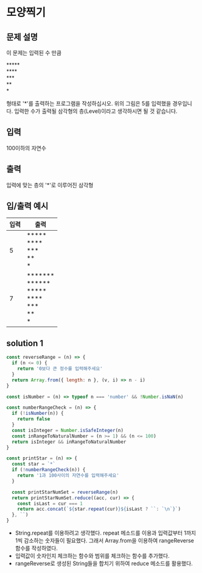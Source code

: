 # 모양찍기

## 문제 설명
이 문제는 입력된 수 만큼

&#42;&#42;&#42;&#42;&#42;<br>
&#42;&#42;&#42;&#42;<br>
&#42;&#42;&#42;<br>
&#42;&#42;<br>
&#42;

형태로 '&#42;'를 출력하는 프로그램을 작성하십시오.
위의 그림은 5를 입력했을 경우입니다. 입력한 수가 출력될 삼각형의 층(Level)이라고 생각하시면 될 것 같습니다.

## 입력
100이하의 자연수

## 출력
입력에 맞는 층의 '*'로 이루어진 삼각형

## 입/출력 예시
입력           | 출력 
------------- | ---------
5 | &#42;&#42;&#42;&#42;&#42;<br>&#42;&#42;&#42;&#42;<br>&#42;&#42;&#42;<br>&#42;&#42;<br>&#42;     
7| &#42;&#42;&#42;&#42;&#42;&#42;&#42;<br>&#42;&#42;&#42;&#42;&#42;&#42;<br>&#42;&#42;&#42;&#42;&#42;<br>&#42;&#42;&#42;&#42;<br>&#42;&#42;&#42;<br>&#42;&#42;<br>&#42;

## solution 1
```javascript
const reverseRange = (n) => {
  if (n <= 0) {
    return '0보다 큰 정수를 입력해주세요'
  }
  return Array.from({ length: n }, (v, i) => n - i)
}

const isNumber = (n) => typeof n === 'number' && !Number.isNaN(n)

const numberRangeCheck = (n) => {
  if (!isNumber(n)) {
    return false
  }
  const isInteger = Number.isSafeInteger(n)
  const inRangeToNaturalNumber = (n >= 1) && (n <= 100)
  return isInteger && inRangeToNaturalNumber
}

const printStar = (n) => {
  const star = `*`
  if (!numberRangeCheck(n)) {
    return '1과 100사이의 자연수를 입력해주세요'
  }

  const printStarNumSet = reverseRange(n)
  return printStarNumSet.reduce((acc, cur) => {
    const isLast = cur === 1
    return acc.concat(`${star.repeat(cur)}${isLast ? ``: `\n`}`)
  }, ``)
}
```

* String.repeat를 이용하려고 생각했다. repeat 메소드를 이용과 입력값부터 1까지 1씩 감소하는 숫자들이 필요했다. 그래서 Array.from을 이용하여 rangeReverse함수를 작성하였다.
* 입력값이 숫자인지 체크하는 함수와 범위를 체크하는 함수를 추가했다.
* rangeReverse로 생성된 String들을 합치기 위하여 reduce 메소드를 활용했다.